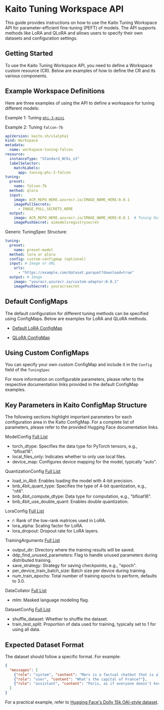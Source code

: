 # Kaito Tuning Workspace API

This guide provides instructions on how to use the Kaito Tuning Workspace API for parameter-efficient fine-tuning (PEFT) of models. The API supports methods like LoRA and QLoRA and allows users to specify their own datasets and configuration settings.

## Getting Started

To use the Kaito Tuning Workspace API, you need to define a Workspace custom resource (CR). Below are examples of how to define the CR and its various components.

## Example Workspace Definitions
Here are three examples of using the API to define a workspace for tuning different models:

Example 1: Tuning [`phi-3-mini`](../../examples/fine-tuning/kaito_workspace_tuning_phi_3.yaml)

Example 2: Tuning `falcon-7b`
```yaml
apiVersion: kaito.sh/v1alpha1
kind: Workspace
metadata:
  name: workspace-tuning-falcon
resource:
  instanceType: "Standard_NC6s_v3"
  labelSelector:
    matchLabels:
      app: tuning-phi-3-falcon
tuning:
  preset:
    name: falcon-7b
  method: qlora
  input:
    image: ACR_REPO_HERE.azurecr.io/IMAGE_NAME_HERE:0.0.1
    imagePullSecrets: 
      - IMAGE_PULL_SECRETS_HERE
  output:
    image: ACR_REPO_HERE.azurecr.io/IMAGE_NAME_HERE:0.0.1  # Tuning Output
    imagePushSecret: aimodelsregistrysecret

```
Generic TuningSpec Structure: 
```yaml
tuning:
  preset:
    name: preset-model
  method: lora or qlora
  config: custom-configmap (optional)
  input: # Image or URL
    urls:
      - "https://example.com/dataset.parquet?download=true"
  output: # Image
    image: "youracr.azurecr.io/custom-adapter:0.0.1"
    imagePushSecret: youracrsecret
```

## Default ConfigMaps
The default configuration for different tuning methods can be specified 
using ConfigMaps. Below are examples for LoRA and QLoRA methods.

- [Default LoRA ConfigMap](../../charts/kaito/workspace/templates/lora-params.yaml)

- [QLoRA ConfigMap](../../charts/kaito/workspace/templates/qlora-params.yaml)

## Using Custom ConfigMaps
You can specify your own custom ConfigMap and include it in the `Config` 
field of the `TuningSpec`

For more information on configurable parameters, please refer to the respective 
documentation links provided in the default ConfigMap examples.

## Key Parameters in Kaito ConfigMap Structure
The following sections highlight important parameters for each configuration area in the Kaito ConfigMap. For a complete list of parameters, please refer to the provided Hugging Face documentation links.

ModelConfig [Full List](https://huggingface.co/docs/transformers/v4.40.2/en/model_doc/auto#transformers.AutoModelForCausalLM.from_pretrained)
- torch_dtype: Specifies the data type for PyTorch tensors, e.g., "bfloat16".
- local_files_only: Indicates whether to only use local files.
- device_map: Configures device mapping for the model, typically "auto".

QuantizationConfig [Full List](https://huggingface.co/docs/transformers/v4.40.2/en/main_classes/quantization#transformers.BitsAndBytesConfig)
- load_in_4bit: Enables loading the model with 4-bit precision.
- bnb_4bit_quant_type: Specifies the type of 4-bit quantization, e.g., "nf4".
- bnb_4bit_compute_dtype: Data type for computation, e.g., "bfloat16".
- bnb_4bit_use_double_quant: Enables double quantization.

LoraConfig [Full List](https://huggingface.co/docs/peft/v0.8.2/en/package_reference/lora#peft.LoraConfig)
- r: Rank of the low-rank matrices used in LoRA.
- lora_alpha: Scaling factor for LoRA.
- lora_dropout: Dropout rate for LoRA layers.

TrainingArguments [Full List](https://huggingface.co/docs/transformers/v4.40.2/en/main_classes/trainer#transformers.TrainingArguments)
- output_dir: Directory where the training results will be saved.
- ddp_find_unused_parameters: Flag to handle unused parameters during distributed training.
- save_strategy: Strategy for saving checkpoints, e.g., "epoch".
- per_device_train_batch_size: Batch size per device during training.
- num_train_epochs: Total number of training epochs to perform, defaults to 3.0.

DataCollator [Full List](https://huggingface.co/docs/transformers/v4.40.2/en/main_classes/data_collator#transformers.DataCollatorForLanguageModeling)
- mlm: Masked language modeling flag.

DatasetConfig [Full List](https://github.com/Azure/kaito/blob/main/presets/tuning/text-generation/cli.py#L44)
- shuffle_dataset: Whether to shuffle the dataset.
- train_test_split: Proportion of data used for training, typically set to 1 for using all data.

## Expected Dataset Format
The dataset should follow a specific format. For example:

```json
{
  "messages": [
    {"role": "system", "content": "Marv is a factual chatbot that is also sarcastic."},
    {"role": "user", "content": "What's the capital of France?"},
    {"role": "assistant", "content": "Paris, as if everyone doesn't know that already."}
  ]
}
```
For a practical example, refer to [Hugging Face's Dolly 15k OAI-style dataset](https://huggingface.co/datasets/philschmid/dolly-15k-oai-style/tree/main).


